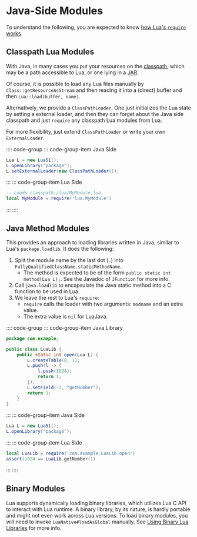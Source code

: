 # Java-Side Modules

To understand the following, you are expected to know [how Lua's `require` works](https://www.lua.org/manual/5.4/manual.html#6.3).

## Classpath Lua Modules

With Java, in many cases you put your resources on the [classpath](https://en.wikipedia.org/wiki/Classpath), which may be a path accessible to Lua, or one lying in a [JAR](https://en.wikipedia.org/wiki/JAR_(file_format)).

Of course, it is possible to load any Lua files manually by `Class::getResourceAsStream` and then reading it into a (direct) buffer and then `Lua::load(buffer, name)`.

Alternatively, we provide a `ClassPathLoader`. One just initializes the Lua state by setting a external loader, and then they can forget about the Java side classpath and just `require` any classpath Lua modules from Lua.

For more flexibility, just extend `ClassPathLoader` or write your own `ExternalLoader`.

:::: code-group
::: code-group-item Java Side
```java
Lua L = new Lua51();
L.openLibrary("package");
L.setExternalLoader(new ClassPathLoader());
```
:::
::: code-group-item Lua Side
```lua
-- Loads classpath:/lua/MyModule.lua
local MyModule = require('lua.MyModule')
```
:::
::::

## Java Method Modules

This provides an approach to loading libraries written in Java, similar to Lua's
`package.loadlib`. It does the following:

1. Split the module name by the last dot (`.`) into `FullyQualifiedClassName.staticMethodName`.
   - The method is expected to be of the form `public static int method(Lua L);`.
     See the Javadoc of `JFunction` for more info.
2. Call `java.loadlib` to encapsulate the Java static method into a C function to be used in Lua.
3. We leave the rest to Lua's `require`:
   - `require` calls the loader with two arguments: `modname` and an extra value.
   - The extra value is `nil` for LuaJava.

:::: code-group
::: code-group-item Java Library
```java
package com.example;

public class LuaLib {
    public static int open(Lua L) {
        L.createTable(0, 1);
        L.push(l -> {
            l.push(1024);
            return 1;
        });
        L.setField(-2, "getNumber");
        return 1;
    }
}
```
:::
::: code-group-item Java Side
```java
Lua L = new Lua51();
L.openLibrary("package");
```
:::
::: code-group-item Lua Side
```lua
local LuaLib = require('com.example.LuaLib.open')
assert(1024 == LuaLib.getNumber())
```
:::
::::

## Binary Modules

Lua supports dynamically loading binary libraries, which utilizes Lua C API to interact with Lua runtime.
A binary library, by its nature, is hardly portable and might not even work across Lua versions.
To load binary modules, you will need to invoke `LuaNative#loadAsGlobal` manually.
See [Using Binary Lua Libraries](../rtld.md) for more info.
